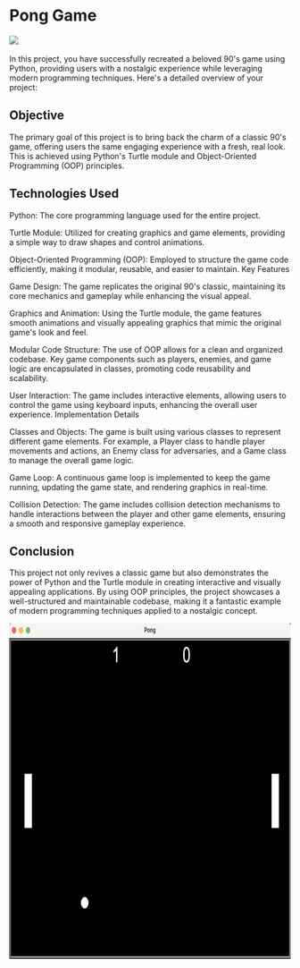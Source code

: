 # Pong Game

[![](https://img.shields.io/badge/Python-FFD43B?style=for-the-badge&logo=python&logoColor=darkgreen)](https://www.python.org) 

  
In this project, you have successfully recreated a beloved 90's game using Python, providing users with a nostalgic experience while leveraging modern programming techniques. Here's a detailed overview of your project:

## Objective
The primary goal of this project is to bring back the charm of a classic 90's game, offering users the same engaging experience with a fresh, real look. This is achieved using Python's Turtle module and Object-Oriented Programming (OOP) principles.

## Technologies Used
Python: The core programming language used for the entire project.

Turtle Module: Utilized for creating graphics and game elements, providing a simple way to draw shapes and control animations.

Object-Oriented Programming (OOP): Employed to structure the game code efficiently, making it modular, reusable, and easier to maintain.
Key Features

Game Design: The game replicates the original 90's classic, maintaining its core mechanics and gameplay while enhancing the visual appeal.

Graphics and Animation: Using the Turtle module, the game features smooth animations and visually appealing graphics that mimic the original game's look and feel.

Modular Code Structure: The use of OOP allows for a clean and organized codebase. Key game components such as players, enemies, and game logic are encapsulated in classes, promoting code reusability and scalability.

User Interaction: The game includes interactive elements, allowing users to control the game using keyboard inputs, enhancing the overall user experience.
Implementation Details

Classes and Objects: The game is built using various classes to represent different game elements. For example, a Player class to handle player movements and actions, an Enemy class for adversaries, and a Game class to manage the overall game logic.

Game Loop: A continuous game loop is implemented to keep the game running, updating the game state, and rendering graphics in real-time.

Collision Detection: The game includes collision detection mechanisms to handle interactions between the player and other game elements, ensuring a smooth and responsive gameplay experience.

## Conclusion
This project not only revives a classic game but also demonstrates the power of Python and the Turtle module in creating interactive and visually appealing applications. By using OOP principles, the project showcases a well-structured and maintainable codebase, making it a fantastic example of modern programming techniques applied to a nostalgic concept.

<img src = "https://github.com/SyeedaKudhsia8/Arcade_Game/blob/main/Arcade%20Game.png" width = 1000 height = "600"/>


